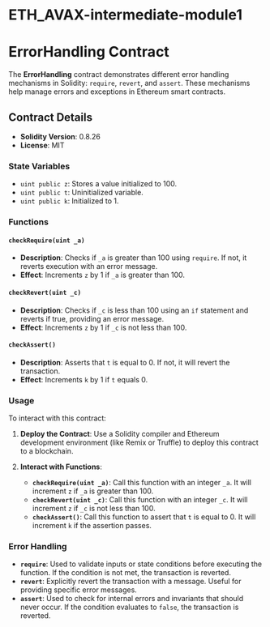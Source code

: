 # ETH_AVAX-intermediate-module1
# ErrorHandling Contract

The **ErrorHandling** contract demonstrates different error handling mechanisms in Solidity: `require`, `revert`, and `assert`. These mechanisms help manage errors and exceptions in Ethereum smart contracts.

## Contract Details

- **Solidity Version**: 0.8.26
- **License**: MIT

### State Variables

- `uint public z`: Stores a value initialized to 100.
- `uint public t`: Uninitialized variable.
- `uint public k`: Initialized to 1.

### Functions

#### `checkRequire(uint _a)`

- **Description**: Checks if `_a` is greater than 100 using `require`. If not, it reverts execution with an error message.
- **Effect**: Increments `z` by 1 if `_a` is greater than 100.

#### `checkRevert(uint _c)`

- **Description**: Checks if `_c` is less than 100 using an `if` statement and reverts if true, providing an error message.
- **Effect**: Increments `z` by 1 if `_c` is not less than 100.

#### `checkAssert()`

- **Description**: Asserts that `t` is equal to 0. If not, it will revert the transaction.
- **Effect**: Increments `k` by 1 if `t` equals 0.

### Usage

To interact with this contract:

1. **Deploy the Contract**: Use a Solidity compiler and Ethereum development environment (like Remix or Truffle) to deploy this contract to a blockchain.
   
2. **Interact with Functions**:
   - **`checkRequire(uint _a)`**: Call this function with an integer `_a`. It will increment `z` if `_a` is greater than 100.
   - **`checkRevert(uint _c)`**: Call this function with an integer `_c`. It will increment `z` if `_c` is not less than 100.
   - **`checkAssert()`**: Call this function to assert that `t` is equal to 0. It will increment `k` if the assertion passes.

### Error Handling

- **`require`**: Used to validate inputs or state conditions before executing the function. If the condition is not met, the transaction is reverted.
- **`revert`**: Explicitly revert the transaction with a message. Useful for providing specific error messages.
- **`assert`**: Used to check for internal errors and invariants that should never occur. If the condition evaluates to `false`, the transaction is reverted.

